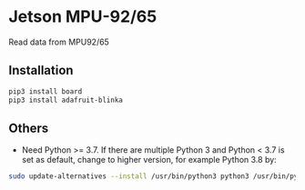 # Jetson MPU-92/65
Read data from MPU92/65 

## Installation

   ```sh
   pip3 install board
   pip3 install adafruit-blinka

   ```
## Others
* Need Python >= 3.7. If there are multiple Python 3 and Python < 3.7 is set as default, change to higher version, for example Python 3.8 by:
 ```sh
 sudo update-alternatives --install /usr/bin/python3 python3 /usr/bin/python3.8 1
 ```
